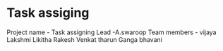 # Task assiging



Project name - Task assigning
Lead -A.swaroop
Team members -
vijaya Lakshmi
Likitha
Rakesh
Venkat tharun
Ganga bhavani
